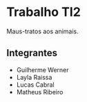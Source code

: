 # Trabalho TI2
 
Maus-tratos aos animais.

## Integrantes

- Guilherme Werner
- Layla Raissa
- Lucas Cabral
- Matheus Ribeiro
